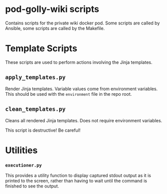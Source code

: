 # pod-golly-wiki scripts

Contains scripts for the private wiki docker pod.
Some scripts are called by Ansible, some scripts
are called by the Makefile.


# Template Scripts

These scripts are used to perform actions involving the Jinja templates.

## `apply_templates.py`

Render Jinja templates. Variable values come from environment variables.
This should be used with the `environment` file in the repo root.

## `clean_templates.py`

Cleans all rendered Jinja templates. Does not require environment variables.

This script is destructive! Be careful!


# Utilities

### `executioner.py`

This provides a utility function to display captured stdout
output as it is printed to the screen, rather than having to
wait until the command is finished to see the output.
